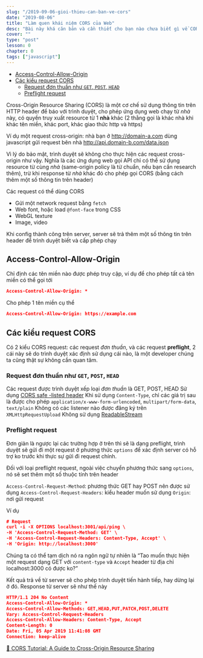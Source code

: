 ```yaml
---
slug: "/2019-09-06-gioi-thieu-can-ban-ve-cors"
date: "2019-08-06"
title: "Làm quen khái niệm CORS của Web"
desc: "Bài này khá căn bản và cần thiết cho bạn nào chưa biết gì về CORS, nghe ai đó nói về từ khóa ghê gớm này mà ko biết nó là gì, không để cập đến vấn đề setup làm sao để chạy CORS trên server - vì mình ko biết code phía server đâu"
cover: ""
type: "post"
lesson: 0
chapter: 0
tags: ["javascript"]
---
```


<!-- TOC -->

- [Access-Control-Allow-Origin](#access-control-allow-origin)
- [Các kiểu request CORS](#các-kiểu-request-cors)
  - [Request đơn thuần như `GET`, `POST`, `HEAD`](#request-đơn-thuần-như-get-post-head)
  - [Preflight request](#preflight-request)

<!-- /TOC -->

Cross-Origin Resource Sharing (CORS) là một cơ chế sử dụng thông tin trên HTTP header để báo với trình duyệt, cho phép ứng dụng web chạy từ *nhà* này, có quyền truy xuất resource từ 1 **nhà** khác (2 thằng gọi là khác nhà khi khác tên miền, khác port, khác giao thức http và https)

Ví dụ một request cross-origin: nhà bạn ở http://domain-a.com dùng javascript gửi request bên nhà http://api.domain-b.com/data.json

Vì lý do bảo mật, trình duyệt sẽ không cho thực hiện các request cross-origin như vậy. Nghĩa là các ứng dụng web gọi API chỉ có thể sử dụng resource từ cùng *nhà* (same-origin policy là từ chuẩn, nếu bạn cần research thêm), trừ khi response từ *nhà* khác đó cho phép gọi CORS (bằng cách thêm một số thông tin trên header)

Các request có thể dùng CORS

- Gửi một network request bằng `fetch`
- Web font, hoặc load `@font-face` trong CSS
- WebGL texture
- Image, video

Khi config thành công trên server, server sẽ trả thêm một số thông tin trên header để trình duyệt biết và cấp phép chạy

## Access-Control-Allow-Origin

Chỉ định các tên miền nào được phép truy cập,  ví dụ để cho phép tất cả tên miền có thể gọi tới

```json
Access-Control-Allow-Origin: *
```

Cho phép 1 tên miền cụ thể

```json
Access-Control-Allow-Origin: https://example.com
```

## Các kiểu request CORS

Có 2 kiểu CORS request: các request *đơn thuần*, và các request **preflight**, 2 cái này sẽ do trình duyệt xác định sử dụng cái nào, là một developer chúng ta cũng thật sự không cần quan tâm.

### Request đơn thuần như `GET`, `POST`, `HEAD`

Các request được trình duyệt xếp loại *đơn thuần* là
GET, POST, HEAD
Sử dụng [CORS safe -listed header](https://fetch.spec.whatwg.org/#cors-safelisted-request-header)
Khi sử dụng `Content-Type`, chỉ các giá trị sau là được cho phép `application/x-www-form-urlencoded`, `multipart/form-data`,  `text/plain`
Không có các listener nào được đăng ký trên `XMLHttpRequestUpload`
Không sử dụng [ReadableStream](https://developer.mozilla.org/en-US/docs/Web/API/ReadableStream)

### Preflight request

Đơn giản là ngược lại các trường hợp ở trên thì sẽ là dạng preflight, trình duyệt sẽ gửi đi một request ở phương thức `options` để xác định server có hỗ trợ ko trước khi thực sự gửi đi request chính.

Đối với loại preflight request, ngoài việc chuyển phương thức sang `options`, nó sẽ set thêm một số thuộc tính trên header

`Access-Control-Request-Method`:  phương thức GET hay POST nên được sử dụng
`Access-Control-Request-Headers`: kiểu header muốn sử dụng
`Origin`: nơi gửi request

Ví dụ

```json
# Request
curl -i -X OPTIONS localhost:3001/api/ping \
-H 'Access-Control-Request-Method: GET' \
-H 'Access-Control-Request-Headers: Content-Type, Accept' \
-H 'Origin: http://localhost:3000'
```

Chúng ta có thể tạm dịch nó ra ngôn ngữ tự nhiên là “Tao muốn thực hiện một request dạng GET với `content-type` và `Accept` header từ địa chỉ localhost:3000 có được ko?”

Kết quả trả về từ server sẽ cho phép trình duyệt tiến hành tiếp, hay dừng lại ở đó. Response từ server sẽ như thế này

```json
HTTP/1.1 204 No Content
Access-Control-Allow-Origin: *
Access-Control-Allow-Methods: GET,HEAD,PUT,PATCH,POST,DELETE
Vary: Access-Control-Request-Headers
Access-Control-Allow-Headers: Content-Type, Accept
Content-Length: 0
Date: Fri, 05 Apr 2019 11:41:08 GMT
Connection: keep-alive
```


<a target="_blank" rel="noopener noreferrer" href="https://auth0.com/blog/cors-tutorial-a-guide-to-cross-origin-resource-sharing/
">📜 CORS Tutorial: A Guide to Cross-Origin Resource Sharing</a>
